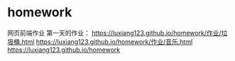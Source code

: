 # homework
网页前端作业
第一天的作业：
https://luxiang123.github.io/homework/作业/垃圾桶.html
https://luxiang123.github.io/homework/作业/音乐.html
https://luxiang123.github.io/homework
